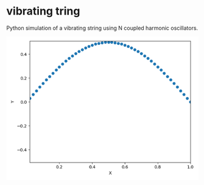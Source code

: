 # vibrating tring

Python simulation of a vibrating string using N coupled harmonic oscillators.

![example](examples/example.gif)